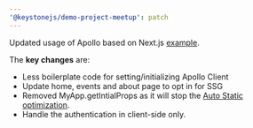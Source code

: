 ```yaml
---
'@keystonejs/demo-project-meetup': patch
---
```


Updated usage of Apollo based on Next.js [example](https://github.com/vercel/next.js/blob/canary/examples/with-apollo). 

The **key changes** are: 
- Less boilerplate code for setting/initializing Apollo Client
- Update home, events and about page to opt in for SSG
- Removed MyApp.getIntialProps as it will stop the [Auto Static optimization](https://nextjs.org/docs/api-reference/data-fetching/getInitialProps#caveats). 
- Handle the authentication in client-side only.
